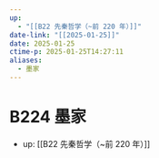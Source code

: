 ```yaml
---
up:
  - "[[B22 先秦哲学（~前 220 年）]]"
date-link: "[[2025-01-25]]"
date: 2025-01-25
ctime-p: 2025-01-25T14:27:11
aliases:
  - 墨家
---
```


# B224 墨家

- up: [[B22 先秦哲学（~前 220 年）]]
